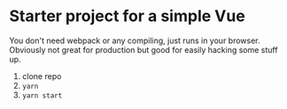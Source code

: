 # Starter project for a simple Vue
You don't need webpack or any compiling, just runs in your browser. Obviously
not great for production but good for easily hacking some stuff up.

  1. clone repo
  1. `yarn`
  1. `yarn start`
